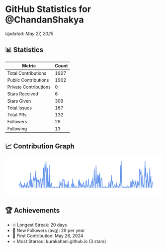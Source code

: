 # GitHub Statistics for @ChandanShakya
*Updated: May 27, 2025*

## 📊 Statistics
| Metric | Count |
|--------|--------|
| Total Contributions | 1927 |
| Public Contributions | 1902 |
| Private Contributions | 0 |
| Stars Received | 6 |
| Stars Given | 309 |
| Total Issues | 167 |
| Total PRs | 132 |
| Followers | 29 |
| Following | 13 |

## 📈 Contribution Graph

![Contribution Graph](./contribution_graph.png)

## 🏆 Achievements

- 🔥 Longest Streak: 20 days
- 👥 New Followers (avg): 29 per year
- 📅 First Contribution: May 26, 2024
- ⭐ Most Starred: kurakahani.github.io (3 stars)
